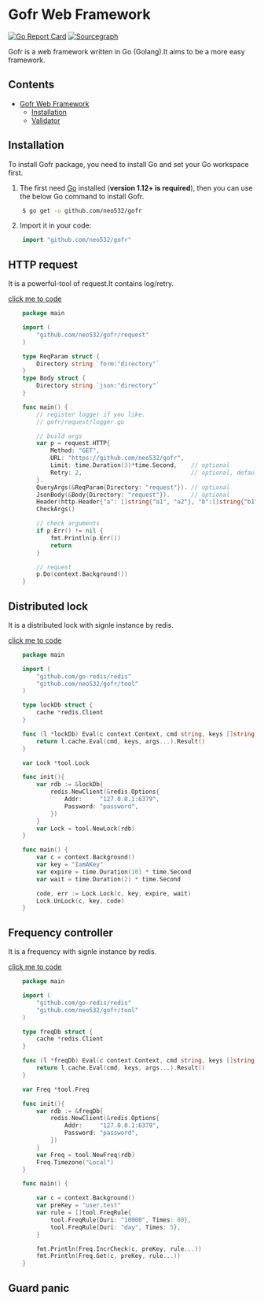 # Gofr Web Framework


[![Go Report Card](https://goreportcard.com/badge/github.com/neo532/gofr)](https://goreportcard.com/report/github.com/neo532/gofr)
[![Sourcegraph](https://sourcegraph.com/github.com/neo532/gofr/-/badge.svg)](https://sourcegraph.com/github.com/neo532/gofr?badge)

Gofr is a web framework written in Go (Golang).It aims to be a more easy framework.


## Contents

- [Gofr Web Framework](#gofr-web-framework)
  - [Installation](#installation)
  - [Validator](#validator)


## Installation

To install Gofr package, you need to install Go and set your Go workspace first.

1. The first need [Go](https://golang.org/) installed (**version 1.12+ is required**), then you can use the below Go command to install Gofr.

```sh
    $ go get -u github.com/neo532/gofr
```

2. Import it in your code:

```go
    import "github.com/neo532/gofr"
```

<!--- Deprecated
## Validator

It is a powerful-tool of verification,conversion and filter. So simply,good expansibility and good for using.

[click me to code](https://github.com/neo532/gofr/blob/master/inout/vcf.go)

```go
    package main

    import (
        "fmt"
        
        "github.com/neo532/gofr/inout"
    )

    func main() {
        //You can input parameters with one struct,one map of string or one by one.
        //The below is a method,inputting with one by one.
        vcf := inout.NewVCF(map[string]inout.Ido{
            "param_int1": inout.NewInt().IsGte(10).IsLte(90).InInt64(20),
            "param_str1": inout.NewStr("def1").IsGte(2).IsLte(5).InStr("string1"),
            "param_str2": inout.NewStr().RegExp(inout.Venum).InStr("str2"),
            "param_str3": inout.NewStr("def3").IsInMap(map[string]string{"a": "aVal"}).InStr("a"),
            "param_str4": inout.NewStr("def4").IsInArr("a", "b").InStr("a"),
            "param_str5": inout.NewStr().Slash().InStr(`\`),
            //...
        }).Do()

        if !vcf.IsOk() {
            fmt.Println(vcf.Err()) // param_str1:Length is too long!
            return
        }

        fmt.Println(vcf.Int64("param_int1"))  // 20
        fmt.Println(vcf.String("param_str1")) // def1
        fmt.Println(vcf.String("param_str2")) // str2
        fmt.Println(vcf.String("param_str3")) // aVal
        fmt.Println(vcf.String("param_str4")) // a
        fmt.Println(vcf.String("param_str5")) // "\\"
    }
```
-->

## HTTP request

It is a powerful-tool of request.It contains log/retry.

[click me to code](https://github.com/neo532/gofr/blob/master/request)

```go
    package main

    import (
        "github.com/neo532/gofr/request"
    )

    type ReqParam struct {
        Directory string `form:"directory"`
    }
    type Body struct {
        Directory string `json:"directory"`
    }

    func main() {
        // register logger if you like.
        // gofr/request/logger.go

        // build args
        var p = request.HTTP{
            Method: "GET",
            URL: "https://github.com/neo532/gofr",
            Limit: time.Duration(3)*time.Second,    // optional
            Retry: 2,                               // optional, default:1
        }.
        QueryArgs(&ReqParam{Directory: "request"}). // optional
        JsonBody(&Body{Directory: "request"}).      // optional
        Header(http.Header{"a": []string{"a1", "a2"}, "b":[]string{"b1", "b2"}}). // optional
        CheckArgs()

        // check arguments
        if p.Err() != nil {
            fmt.Println(p.Err())
            return
        }

        // request
        p.Do(context.Background())
    }
```

## Distributed lock

It is a distributed lock with signle instance by redis.

[click me to code](https://github.com/neo532/gofr/blob/master/tool)

```go
    package main

    import (
        "github.com/go-redis/redis"
        "github.com/neo532/gofr/tool"
    )

	type lockDb struct {
		cache *redis.Client
	}

	func (l *lockDb) Eval(c context.Context, cmd string, keys []string, args []interface{}) (rst interface{}, err error) {
		return l.cache.Eval(cmd, keys, args...).Result()
	}

    var Lock *tool.Lock

    func init(){
        var rdb := &lockDb{
            redis.NewClient(&redis.Options{
                Addr:     "127.0.0.1:6379",
                Password: "password",
            })
        }
        var Lock = tool.NewLock(rdb)
    }

    func main() {
        var c = context.Background()
        var key = "IamAKey"
        var expire = time.Duration(10) * time.Second
        var wait = time.Duration(2) * time.Second

        code, err := Lock.Lock(c, key, expire, wait)
        Lock.UnLock(c, key, code)
    }
```

## Frequency controller

It is a frequency with signle instance by redis.

[click me to code](https://github.com/neo532/gofr/blob/master/tool)

```go
    package main

    import (
        "github.com/go-redis/redis"
        "github.com/neo532/gofr/tool"
    )

	type freqDb struct {
		cache *redis.Client
	}

	func (l *freqDb) Eval(c context.Context, cmd string, keys []string, args []interface{}) (rst interface{}, err error) {
		return l.cache.Eval(cmd, keys, args...).Result()
	}

    var Freq *tool.Freq

    func init(){
        var rdb := &freqDb{
            redis.NewClient(&redis.Options{
                Addr:     "127.0.0.1:6379",
                Password: "password",
            })
        }
        var Freq = tool.NewFreq(rdb)
        Freq.Timezone("Local")
    }

    func main() {

        var c = context.Background()
        var preKey = "user.test"
        var rule = []tool.FreqRule{
            tool.FreqRule{Duri: "10000", Times: 80},
            tool.FreqRule{Duri: "day", Times: 5},
        }

        fmt.Println(Freq.IncrCheck(c, preKey, rule...))
        fmt.Println(Freq.Get(c, preKey, rule...))
    }
```

## Guard panic
